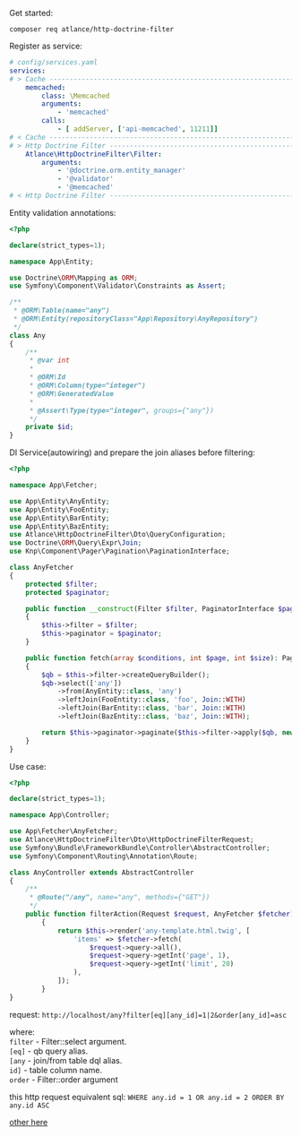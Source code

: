 
Get started:

```
composer req atlance/http-doctrine-filter
```

Register as service:

```yaml
# config/services.yaml
services:
# > Cache -------------------------------------------------------------------
    memcached:
        class: \Memcached
        arguments:
            - 'memcached'
        calls:
            - [ addServer, ['api-memcached', 11211]]
# < Cache -------------------------------------------------------------------
# > Http Doctrine Filter ----------------------------------------------------
    Atlance\HttpDoctrineFilter\Filter:
        arguments:
            - '@doctrine.orm.entity_manager'
            - '@validator'
            - '@memcached'
# < Http Doctrine Filter ----------------------------------------------------

```

Entity validation annotations:

```php
<?php

declare(strict_types=1);

namespace App\Entity;

use Doctrine\ORM\Mapping as ORM;
use Symfony\Component\Validator\Constraints as Assert;

/**
 * @ORM\Table(name="any")
 * @ORM\Entity(repositoryClass="App\Repository\AnyRepository")
 */
class Any
{
    /**
     * @var int
     *
     * @ORM\Id
     * @ORM\Column(type="integer")
     * @ORM\GeneratedValue
     *
     * @Assert\Type(type="integer", groups={"any"})
     */
    private $id;
}
```

DI Service(autowiring) and prepare the join aliases before filtering:
```php
<?php

namespace App\Fetcher;

use App\Entity\AnyEntity;
use App\Entity\FooEntity;
use App\Entity\BarEntity;
use App\Entity\BazEntity;
use Atlance\HttpDoctrineFilter\Dto\QueryConfiguration;
use Doctrine\ORM\Query\Expr\Join;
use Knp\Component\Pager\Pagination\PaginationInterface;

class AnyFetcher
{
    protected $filter;
    protected $paginator;

    public function __construct(Filter $filter, PaginatorInterface $paginator)
    {
        $this->filter = $filter;
        $this->paginator = $paginator;
    }

    public function fetch(array $conditions, int $page, int $size): PaginationInterface
    {
        $qb = $this->filter->createQueryBuilder();
        $qb->select(['any'])
            ->from(AnyEntity::class, 'any')
            ->leftJoin(FooEntity::class, 'foo', Join::WITH)
            ->leftJoin(BarEntity::class, 'bar', Join::WITH)
            ->leftJoin(BazEntity::class, 'baz', Join::WITH);

        return $this->paginator->paginate($this->filter->apply($qb, new QueryConfiguration($conditions)), $page, $size);
    }
}
```

Use case:

```php
<?php

declare(strict_types=1);

namespace App\Controller;

use App\Fetcher\AnyFetcher;
use Atlance\HttpDoctrineFilter\Dto\HttpDoctrineFilterRequest;
use Symfony\Bundle\FrameworkBundle\Controller\AbstractController;
use Symfony\Component\Routing\Annotation\Route;

class AnyController extends AbstractController
{
    /**
     * @Route("/any", name="any", methods={"GET"})
     */
    public function filterAction(Request $request, AnyFetcher $fetcher): Response
        {
            return $this->render('any-template.html.twig', [
                'items' => $fetcher->fetch(
                    $request->query->all(),
                    $request->query->getInt('page', 1),
                    $request->query->getInt('limit', 20)
                ),
            ]);
        }
}
```

request: `http://localhost/any?filter[eq][any_id]=1|2&order[any_id]=asc`

where: \
`filter` - Filter::select argument. \
`[eq]` - qb query alias. \
`[any` - join/from table dql alias. \
`id]` - table column name. \
`order` - Filter::order argument    

this http request equivalent sql: `WHERE any.id = 1 OR any.id = 2 ORDER BY any.id ASC`

[other here](./../tests/Acceptance/FilterTest.php)